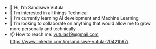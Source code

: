 - 👋 Hi, I’m Sandisiwe Vutula
- 👀 I’m interested in all things Technical
- 🌱 I’m currently learning AI development and Machine Learning   
- 💞️ I’m looking to collaborate on anything that would allow me to grow more personally and technically 
- 📫 How to reach me: vutulas19@gmail.com, https://www.linkedin.com/in/sandisiwe-vutula-20421b97/

<!---
SandiVutula/SandiVutula is a ✨ special ✨ repository because its `README.md` (this file) appears on your GitHub profile.
You can click the Preview link to take a look at your changes.
--->
